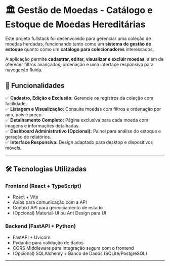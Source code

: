 # 🏛️ Gestão de Moedas - Catálogo e Estoque de Moedas Hereditárias

Este projeto fullstack foi desenvolvido para gerenciar uma coleção de moedas herdadas, funcionando tanto como um **sistema de gestão de estoque** quanto como um **catálogo para colecionadores** interessados.

A aplicação permite **cadastrar, editar, visualizar e excluir moedas**, além de oferecer filtros avançados, ordenação e uma interface responsiva para navegação fluida.

## 🚀 Funcionalidades

✅ **Cadastro, Edição e Exclusão:** Gerencie os registros da coleção com facilidade.  
✅ **Listagem e Visualização:** Consulte moedas com filtros e ordenação por ano, país e preço.  
✅ **Detalhamento Completo:** Página exclusiva para cada moeda com imagens e informações detalhadas.  
✅ **Dashboard Administrativo (Opcional):** Painel para análise do estoque e geração de relatórios.  
✅ **Interface Responsiva:** Design adaptado para desktop e dispositivos móveis.

---

## 🛠️ Tecnologias Utilizadas

### **Frontend (React + TypeScript)**

- React + Vite
- Axios para comunicação com a API
- Context API para gerenciamento de estado
- (Opcional) Material-UI ou Ant Design para UI

### **Backend (FastAPI + Python)**

- FastAPI + Uvicorn
- Pydantic para validação de dados
- CORS Middleware para integração segura com o frontend
- (Opcional) SQLAlchemy + Banco de Dados (SQLite/PostgreSQL)

---
